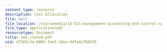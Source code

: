 ```yaml
---
content_type: resource
description: Cost Allocation
file: null
file_location: /coursemedia/15-521-management-accounting-and-control-spring-2003/d7565c3a0064fae510ea0dfa4c768470_web_class8.pdf
file_type: application/pdf
resourcetype: Document
title: web_class8.pdf
uid: d7565c3a-0064-fae5-10ea-0dfa4c768470
---
```

